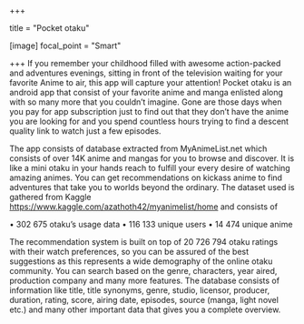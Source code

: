 +++

title = "Pocket otaku"

[image]
  focal_point = "Smart"
 

 
+++
If you remember your childhood filled with awesome action-packed and adventures evenings, sitting in front of the television
waiting for your favorite Anime to air, this app will capture your attention! Pocket otaku is an android app that consist of 
your favorite anime and manga enlisted along with so many more that you couldn’t imagine. Gone are those days when you pay for 
app subscription just to find out that they don’t have the anime you are looking for and you spend countless hours trying to find 
a descent quality link to watch just a few episodes.

The app consists of database extracted from MyAnimeList.net which consists of over 14K anime and mangas for you to browse and discover.  It is like a mini otaku in your hands reach to fulfill your every desire of watching amazing animes. You can get recommendations on kickass anime to find adventures that take you to worlds beyond the ordinary.
The dataset used is gathered from Kaggle https://www.kaggle.com/azathoth42/myanimelist/home and consists of 

•	302 675 otaku’s usage data 
•	116 133 unique users
•	14 474 unique anime

The recommendation system is built on top of 20 726 794 otaku ratings with their watch preferences, 
so you can be assured of the best suggestions as this represents a wide demography of the online otaku community.
You can search based on the genre, characters, year aired, production company and many more features. The database
consists of information like title, title synonyms, genre, studio, licensor, producer, duration, rating, score, airing date,
episodes, source (manga, light novel etc.) and many other important data that gives you a complete overview.  

